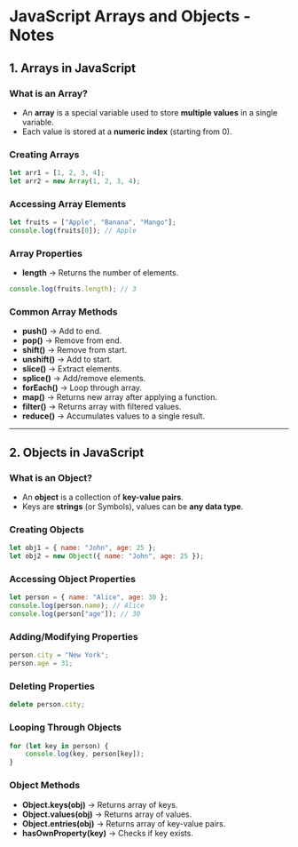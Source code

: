 # JavaScript Arrays and Objects - Notes

## 1. Arrays in JavaScript

### What is an Array?
- An **array** is a special variable used to store **multiple values** in a single variable.
- Each value is stored at a **numeric index** (starting from 0).

### Creating Arrays
```javascript
let arr1 = [1, 2, 3, 4];
let arr2 = new Array(1, 2, 3, 4);
```

### Accessing Array Elements
```javascript
let fruits = ["Apple", "Banana", "Mango"];
console.log(fruits[0]); // Apple
```

### Array Properties
- **length** → Returns the number of elements.
```javascript
console.log(fruits.length); // 3
```

### Common Array Methods
- **push()** → Add to end.
- **pop()** → Remove from end.
- **shift()** → Remove from start.
- **unshift()** → Add to start.
- **slice()** → Extract elements.
- **splice()** → Add/remove elements.
- **forEach()** → Loop through array.
- **map()** → Returns new array after applying a function.
- **filter()** → Returns array with filtered values.
- **reduce()** → Accumulates values to a single result.

---

## 2. Objects in JavaScript

### What is an Object?
- An **object** is a collection of **key-value pairs**.
- Keys are **strings** (or Symbols), values can be **any data type**.

### Creating Objects
```javascript
let obj1 = { name: "John", age: 25 };
let obj2 = new Object({ name: "John", age: 25 });
```

### Accessing Object Properties
```javascript
let person = { name: "Alice", age: 30 };
console.log(person.name); // Alice
console.log(person["age"]); // 30
```

### Adding/Modifying Properties
```javascript
person.city = "New York";
person.age = 31;
```

### Deleting Properties
```javascript
delete person.city;
```

### Looping Through Objects
```javascript
for (let key in person) {
    console.log(key, person[key]);
}
```

### Object Methods
- **Object.keys(obj)** → Returns array of keys.
- **Object.values(obj)** → Returns array of values.
- **Object.entries(obj)** → Returns array of key-value pairs.
- **hasOwnProperty(key)** → Checks if key exists.

